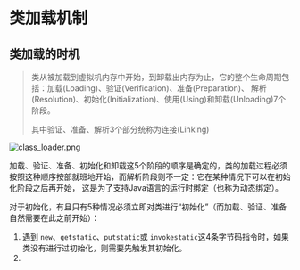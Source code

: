 # 类加载机制

## 类加载的时机

> 类从被加载到虚拟机内存中开始，到卸载出内存为止，它的整个生命周期包括：加载(Loading)、验证(Verification)、准备(Preparation)、
> 解析(Resolution)、初始化(Initialization)、使用(Using)和卸载(Unloading)7个阶段。
> 
> 其中验证、准备、解析3个部分统称为连接(Linking)

![class_loader.png](assets/class_loader.png)

加载、验证、准备、初始化和卸载这5个阶段的顺序是确定的，类的加载过程必须按照这种顺序按部就班地开始，而解析阶段则不一定：它在某种情况下可以在初始化阶段之后再开始，
这是为了支持Java语言的运行时绑定（也称为动态绑定）。

对于初始化，有且只有5种情况必须立即对类进行“初始化”（而加载、验证、准备自然需要在此之前开始）：
1. 遇到 `new`、`getstatic`、`putstatic`或 `invokestatic`这4条字节码指令时，如果类没有进行过初始化，则需要先触发其初始化。
2. 